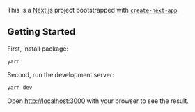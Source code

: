 This is a [Next.js](https://nextjs.org) project bootstrapped with [`create-next-app`](https://nextjs.org/docs/app/api-reference/cli/create-next-app).

## Getting Started

First, install package:
```bash
yarn
```

Second, run the development server:
```bash
yarn dev
```

Open [http://localhost:3000](http://localhost:3000) with your browser to see the result.

